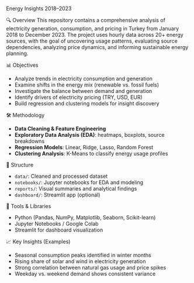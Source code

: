 Energy Insights 2018–2023

🔍 Overview
This repository contains a comprehensive analysis of electricity generation, consumption, and pricing in Turkey from January 2018 to December 2023. The project uses hourly data across 20+ energy sources, with the goal of uncovering usage patterns, evaluating source dependencies, analyzing price dynamics, and informing sustainable energy planning.

📊 Objectives
- Analyze trends in electricity consumption and generation
- Examine shifts in the energy mix (renewable vs. fossil fuels)
- Investigate the balance between demand and generation
- Identify drivers of electricity pricing (TRY, USD, EUR)
- Build regression and clustering models for insight discovery

🛠️ Methodology
- **Data Cleaning & Feature Engineering**
- **Exploratory Data Analysis (EDA)**: heatmaps, boxplots, source breakdowns
- **Regression Models**: Linear, Ridge, Lasso, Random Forest
- **Clustering Analysis**: K-Means to classify energy usage profiles

📁 Structure
- `data/`: Cleaned and processed dataset
- `notebooks/`: Jupyter notebooks for EDA and modeling
- `reports/`: Visual summaries and analytical findings
- `dashboard/`: Streamlit app (optional)

📌 Tools & Libraries
- Python (Pandas, NumPy, Matplotlib, Seaborn, Scikit-learn)
- Jupyter Notebooks / Google Colab
- Streamlit for dashboard visualization

📈 Key Insights (Examples)
- Seasonal consumption peaks identified in winter months
- Rising share of solar and wind in electricity generation
- Strong correlation between natural gas usage and price spikes
- Weekday vs. weekend demand shows consistent variance
